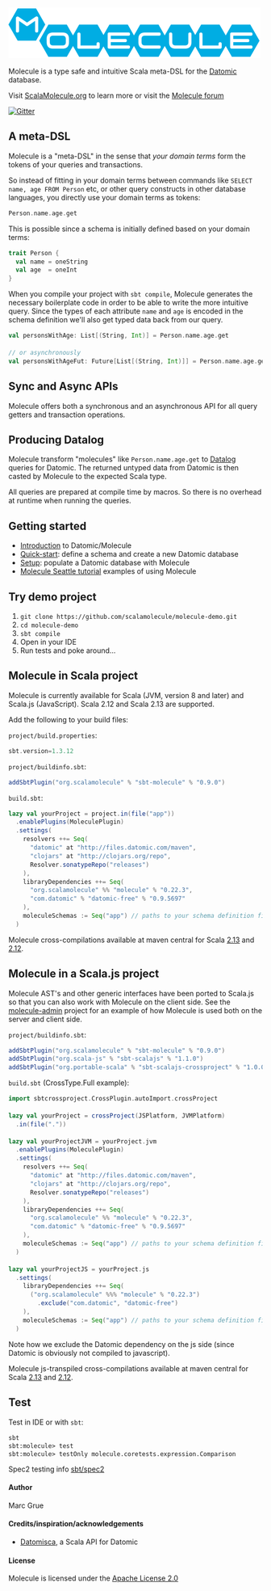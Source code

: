 ![](project/resources/Molecule-logo.png)


Molecule is a type safe and intuitive Scala meta-DSL for the
[Datomic][datomic] database. 

Visit [ScalaMolecule.org](http://ScalaMolecule.org) to learn more or visit the [Molecule forum](https://groups.google.com/forum/#!forum/molecule-dsl)

[![Gitter](https://badges.gitter.im/scalamolecule/Lobby.svg)](https://gitter.im/scalamolecule/Lobby?utm_source=badge&utm_medium=badge&utm_campaign=pr-badge)

## A meta-DSL

Molecule is a "meta-DSL" in the sense that _your domain terms_ form the tokens of your queries and 
transactions. 

So instead of fitting in your domain terms between commands like `SELECT name, age FROM Person` etc, 
or other query constructs in other database languages, you directly use your domain terms as tokens:

```scala
Person.name.age.get
```

This is possible since a schema is initially defined based on your domain terms:


```scala
trait Person {
  val name = oneString
  val age  = oneInt
}
```
When you compile your project with `sbt compile`, Molecule generates the necessary boilerplate code 
in order to be able to write the more intuitive query. Since the types of each attribute `name` and
`age` is encoded in the schema definition we'll also get typed data back from our query.

```scala
val personsWithAge: List[(String, Int)] = Person.name.age.get

// or asynchronously
val personsWithAgeFut: Future[List[(String, Int)]] = Person.name.age.getAsync
```

## Sync and Async APIs
Molecule offers both a synchronous and an asynchronous API for all query getters and transaction operations.


## Producing Datalog
Molecule transform "molecules" like `Person.name.age.get` to [Datalog](https://docs.datomic.com/on-prem/query.html) queries 
for Datomic. The returned untyped data from Datomic is then casted by Molecule to the expected Scala type.

All queries are prepared at compile time by macros. So there is no overhead at runtime when running the queries.

   
## Getting started

- [Introduction](http://www.scalamolecule.org/manual/quick-start/introduction/) to Datomic/Molecule
- [Quick-start](http://www.scalamolecule.org/manual/): define a schema and create a new Datomic database
- [Setup](http://www.scalamolecule.org/manual/setup/): populate a Datomic database with Molecule
- [Molecule Seattle tutorial](http://www.scalamolecule.org/resources/tutorials/seattle/) examples of using Molecule


## Try demo project

1. `git clone https://github.com/scalamolecule/molecule-demo.git`
2. `cd molecule-demo`
3. `sbt compile`
4. Open in your IDE
5. Run tests and poke around...


## Molecule in Scala project

Molecule is currently available for Scala (JVM, version 8 and later) and Scala.js (JavaScript).
Scala 2.12 and Scala 2.13 are supported.

Add the following to your build files: 

`project/build.properties`:

```scala
sbt.version=1.3.12
```

`project/buildinfo.sbt`:

```scala
addSbtPlugin("org.scalamolecule" % "sbt-molecule" % "0.9.0")
```

`build.sbt`:

```scala
lazy val yourProject = project.in(file("app"))
  .enablePlugins(MoleculePlugin)
  .settings(
    resolvers ++= Seq(
      "datomic" at "http://files.datomic.com/maven",
      "clojars" at "http://clojars.org/repo",
      Resolver.sonatypeRepo("releases")
    ),
    libraryDependencies ++= Seq(
      "org.scalamolecule" %% "molecule" % "0.22.3",
      "com.datomic" % "datomic-free" % "0.9.5697"
    ),
    moleculeSchemas := Seq("app") // paths to your schema definition files...
  )
```
Molecule cross-compilations available at maven central for Scala 
[2.13](https://repo1.maven.org/maven2/org/scalamolecule/molecule_2.13/) and
[2.12](https://repo1.maven.org/maven2/org/scalamolecule/molecule_2.12/).


## Molecule in a Scala.js project

Molecule AST's and other generic interfaces have been ported to Scala.js so
that you can also work with Molecule on the client side. 
See the [molecule-admin](https://github.com/scalamolecule/molecule-admin) project for
an example of how Molecule is used both on the server and client side.

`project/buildinfo.sbt`:

```scala
addSbtPlugin("org.scalamolecule" % "sbt-molecule" % "0.9.0")
addSbtPlugin("org.scala-js" % "sbt-scalajs" % "1.1.0")
addSbtPlugin("org.portable-scala" % "sbt-scalajs-crossproject" % "1.0.0")
```

`build.sbt` (CrossType.Full example):

```scala
import sbtcrossproject.CrossPlugin.autoImport.crossProject

lazy val yourProject = crossProject(JSPlatform, JVMPlatform)
  .in(file("."))

lazy val yourProjectJVM = yourProject.jvm
  .enablePlugins(MoleculePlugin)
  .settings(
    resolvers ++= Seq(
      "datomic" at "http://files.datomic.com/maven",
      "clojars" at "http://clojars.org/repo",
      Resolver.sonatypeRepo("releases")
    ),
    libraryDependencies ++= Seq(
      "org.scalamolecule" %% "molecule" % "0.22.3",
      "com.datomic" % "datomic-free" % "0.9.5697"
    ),
    moleculeSchemas := Seq("app") // paths to your schema definition files...
  )

lazy val yourProjectJS = yourProject.js
  .settings(
    libraryDependencies ++= Seq(
      ("org.scalamolecule" %%% "molecule" % "0.22.3")
        .exclude("com.datomic", "datomic-free")
    ),
    moleculeSchemas := Seq("app") // paths to your schema definition files...
  )
```
Note how we exclude the Datomic dependency on the js side (since Datomic is obviously not 
compiled to javascript).

Molecule js-transpiled cross-compilations available at maven central for Scala 
[2.13](https://repo1.maven.org/maven2/org/scalamolecule/molecule_sjs1_2.13/) and
[2.12](https://repo1.maven.org/maven2/org/scalamolecule/molecule_sjs1_2.12/).

## Test
Test in IDE or with `sbt`:
```
sbt
sbt:molecule> test
sbt:molecule> testOnly molecule.coretests.expression.Comparison
```
Spec2 testing info [sbt/spec2](https://etorreborre.github.io/specs2/guide/SPECS2-4.8.3/org.specs2.guide.Runners.html#via-sbt)

#### Author
Marc Grue

#### Credits/inspiration/acknowledgements
- [Datomisca](https://github.com/pellucidanalytics/datomisca), a Scala API for Datomic

#### License
Molecule is licensed under the [Apache License 2.0](http://en.wikipedia.org/wiki/Apache_license)

[datomic]: http://www.datomic.com
